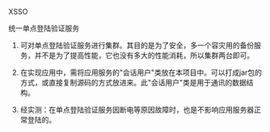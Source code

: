 XSSO

统一单点登陆验证服务



1. 可对单点登陆验证服务进行集群。其目的是为了安全，多一个容灾用的备份服务，并不是为了提高性能，它也没有多大的性能消耗，所以集群两台即可。

2. 在实现应用中，需将应用服务的"会话用户"类放在本项目中。可以打成jar包的方式，或直接复制源码的方式放进来。此"会话用户"类是用于通讯的数据结构。

3. 经实测：在单点登陆验证服务因断电等原因故障时，也是不影响应用服务器正常登陆的。